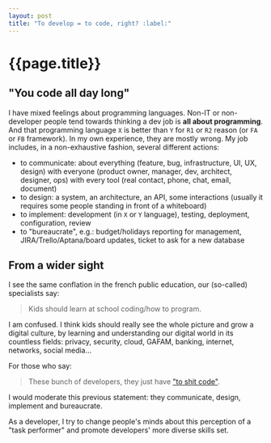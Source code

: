 ```yaml
---
layout: post
title: "To develop = to code, right? :label:"
---
```


# {{page.title}}

## "You code all day long"

I have mixed feelings about programming languages. Non-IT or non-developer people tend towards thinking a dev job is **all about programming**. And that programming language `X` is better than `Y` for `R1` or `R2` reason (or `FA` or `FB` framework). In my own experience, they are mostly wrong. My job includes, in a non-exhaustive fashion, several different actions: 
- to communicate: about everything (feature, bug, infrastructure, UI, UX, design) with everyone (product owner, manager, dev, architect, designer, ops) with every tool (real contact, phone, chat, email, document) 
- to design: a system, an architecture, an API, some interactions (usually it requires some people standing in front of a whiteboard)
- to implement: development (in `X` or `Y` language), testing, deployment, configuration, review
- to "bureaucrate", e.g.: budget/holidays reporting for management, JIRA/Trello/Aptana/board updates, ticket to ask for a new database

## From a wider sight

I see the same conflation in the french public education, our (so-called) specialists say:
> Kids should learn at school coding/how to program.

I am confused. I think kids should really see the whole picture and grow a digital culture, by learning and understanding our digital world in its countless fields: privacy, security, cloud, GAFAM, banking, internet, networks, social media...

For those who say:
> These bunch of developers, they just have ["to shit code"](http://www.quickmeme.com/img/7c/7c0cc2ef5055864b867487205e7e8b08f0776077fd1570149809119163a4a15a.jpg).

I would moderate this previous statement: they communicate, design, implement and bureaucrate.

As a developer, I try to change people's minds about this perception of a "task performer" and promote developers' more diverse skills set.

<!--
gantt 
title Programming languages I can (in color) or could (in grey) write
dateFormat  YYYY-MM

section Current
JavaScript    :active, 2002-12,2003-06
JavaScript    :active, 2009-01,2019-09
Java          :active1, 2003-01,2019-09
Bash          :active, 2004-10,2019-09
TypeScript    :active1, 2018-05,2019-09

section Rusty-or-rookie
PHP           :done, 2003-03, 2004-06
PHP           :done, 2018-11, 2018-12
C             :done, 2004-10,2006-03
Visual Basic  :done, 2005-04, 2005-06
Occam         :done, 2005-10,2005-11
C++           :done, 2005-10,2006-03
C♯            :done, 2005-10,2006-03
Ada           :done, 2006-02,2006-03
Python        :done, 2006-04,2006-06
Python        :done, 2017-05,2017-06
Python        :done, 2019-03,2019-05
ActionScript  :done, 2009-07,2010-10
Scala         :done, 2014-12,2019-07
Objective C   :done, 2015-07,2017-12
Swift         :done, 2016-01,2017-12
-->

